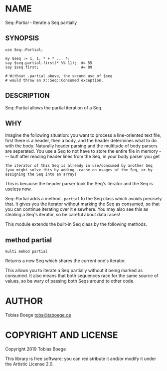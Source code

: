 # NAME

Seq::Partial - Iterate a Seq partially

## SYNOPSIS

``` perl6
use Seq::Partial;

my $seq := 1, 1, * + * ... *;
say $seq.partial.first(* %% 11);  #= 55
say $seq.first;                   #= 89

# Without .partial above, the second use of $seq
# would throw an X::Seq::Consumed exception.
```

## DESCRIPTION

Seq::Partial allows the partial iteration of a Seq.

## WHY

Imagine the following situation: you want to process a line-oriented text file, first there is a header, then a body, and the header determines what to do with the body. Naturally header parsing and the multitude of body parsers are separated. You use a Seq to not have to store the entire file in memory --- but! after reading header lines from the Seq, in your body parser you get

    The iterator of this Seq is already in use/consumed by another Seq
    (you might solve this by adding .cache on usages of the Seq, or by
    assigning the Seq into an array)

This is because the header parser took the Seq's iterator and the Seq is useless now.

Seq::Partial adds a method `.partial` to the Seq class which avoids precisely that. It gives you the iterator without marking the Seq as consumed, so that you can continue iterating over it elsewhere. You may also see this as stealing a Seq's iterator, so be careful about data races!

This module extends the built-in Seq class by the following methods.

## method partial

``` perl6
multi mehod partial
```

Returns a new Seq which shares the current one's iterator.

This allows you to iterate a Seq partially without it being marked as consumed. It also means that both sequences race for the same source of values, so be wary of passing both Seqs around to other code.

AUTHOR
======

Tobias Boege <tobs@taboege.de>

COPYRIGHT AND LICENSE
=====================

Copyright 2019 Tobias Boege

This library is free software; you can redistribute it and/or modify it under the Artistic License 2.0.
